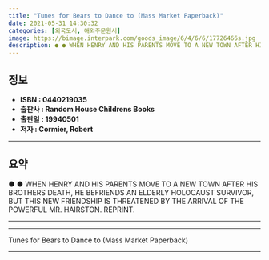 ```yaml
---
title: "Tunes for Bears to Dance to (Mass Market Paperback)"
date: 2021-05-31 14:30:32
categories: [외국도서, 해외주문원서]
image: https://bimage.interpark.com/goods_image/6/4/6/6/17726466s.jpg
description: ● ● WHEN HENRY AND HIS PARENTS MOVE TO A NEW TOWN AFTER HIS BROTHERS DEATH, HE BEFRIENDS AN ELDERLY HOLOCAUST SURVIVOR, BUT THIS NEW FRIENDSHIP IS THREATENED
---
```


## **정보**

- **ISBN : 0440219035**
- **출판사 : Random House Childrens Books**
- **출판일 : 19940501**
- **저자 : Cormier, Robert**

------



## **요약**

●  ●  WHEN HENRY AND HIS PARENTS MOVE TO A NEW TOWN AFTER HIS BROTHERS DEATH, HE BEFRIENDS AN ELDERLY HOLOCAUST SURVIVOR, BUT THIS NEW FRIENDSHIP IS THREATENED BY THE ARRIVAL OF THE POWERFUL MR. HAIRSTON. REPRINT.

------



------


Tunes for Bears to Dance to (Mass Market Paperback) 

------


